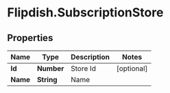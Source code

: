 # Flipdish.SubscriptionStore

## Properties
Name | Type | Description | Notes
------------ | ------------- | ------------- | -------------
**Id** | **Number** | Store Id | [optional] 
**Name** | **String** | Name | 


